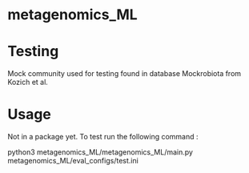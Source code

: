 # metagenomics_ML

# Testing
Mock community used for testing found in database Mockrobiota from Kozich et al.

# Usage
Not in a package yet. To test run the following command :

python3 metagenomics_ML/metagenomics_ML/main.py metagenomics_ML/eval_configs/test.ini
